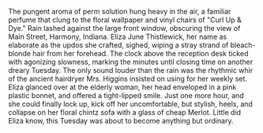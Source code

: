 The pungent aroma of perm solution hung heavy in the air, a familiar perfume that clung to the floral wallpaper and vinyl chairs of "Curl Up & Dye." Rain lashed against the large front window, obscuring the view of Main Street, Harmony, Indiana.  Eliza June Thistlewick, her name as elaborate as the updos she crafted, sighed, wiping a stray strand of bleach-blonde hair from her forehead.  The clock above the reception desk ticked with agonizing slowness, marking the minutes until closing time on another dreary Tuesday.  The only sound louder than the rain was the rhythmic whir of the ancient hairdryer Mrs. Higgins insisted on using for her weekly set.  Eliza glanced over at the elderly woman, her head enveloped in a pink plastic bonnet, and offered a tight-lipped smile. Just one more hour, and she could finally lock up, kick off her uncomfortable, but stylish, heels, and collapse on her floral chintz sofa with a glass of cheap Merlot.  Little did Eliza know, this Tuesday was about to become anything but ordinary.
